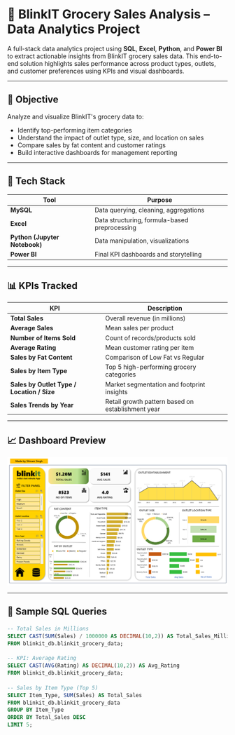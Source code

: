 # 🛒 BlinkIT Grocery Sales Analysis – Data Analytics Project

A full-stack data analytics project using **SQL**, **Excel**, **Python**, and **Power BI** to extract actionable insights from BlinkIT grocery sales data. This end-to-end solution highlights sales performance across product types, outlets, and customer preferences using KPIs and visual dashboards.

---

## 📌 Objective

Analyze and visualize BlinkIT's grocery data to:
- Identify top-performing item categories
- Understand the impact of outlet type, size, and location on sales
- Compare sales by fat content and customer ratings
- Build interactive dashboards for management reporting

---

## 🔧 Tech Stack

| Tool | Purpose |
|------|---------|
| **MySQL** | Data querying, cleaning, aggregations |
| **Excel** | Data structuring, formula-based preprocessing |
| **Python (Jupyter Notebook)** | Data manipulation, visualizations |
| **Power BI** | Final KPI dashboards and storytelling |

---

## 📊 KPIs Tracked

| KPI | Description |
|-----|-------------|
| **Total Sales** | Overall revenue (in millions) |
| **Average Sales** | Mean sales per product |
| **Number of Items Sold** | Count of records/products sold |
| **Average Rating** | Mean customer rating per item |
| **Sales by Fat Content** | Comparison of Low Fat vs Regular |
| **Sales by Item Type** | Top 5 high-performing grocery categories |
| **Sales by Outlet Type / Location / Size** | Market segmentation and footprint insights |
| **Sales Trends by Year** | Retail growth pattern based on establishment year |

---

## 📈 Dashboard Preview

![Blinkit Dashboard](dashboard.png)

---

## 🧮 Sample SQL Queries

```sql
-- Total Sales in Millions
SELECT CAST(SUM(Sales) / 1000000 AS DECIMAL(10,2)) AS Total_Sales_Millions
FROM blinkit_db.blinkit_grocery_data;

-- KPI: Average Rating
SELECT CAST(AVG(Rating) AS DECIMAL(10,2)) AS Avg_Rating
FROM blinkit_db.blinkit_grocery_data;

-- Sales by Item Type (Top 5)
SELECT Item_Type, SUM(Sales) AS Total_Sales
FROM blinkit_db.blinkit_grocery_data
GROUP BY Item_Type
ORDER BY Total_Sales DESC
LIMIT 5;
